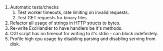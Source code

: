 1. Automatic tests/checks
    1. Test worker timeouts, rate limiting on invalid requests.
    2. Test GET requests for binary files.
5. Refactor all usage of strings in HTTP structs to bytes.
7. Re-write ExcHandler to have handlers be it's methods.
8. CGI script has no timeout for writing to it's stdin - can block indefinitely.
9. Profile high cpu usage by disabling parsing and disabling serving from disk.
